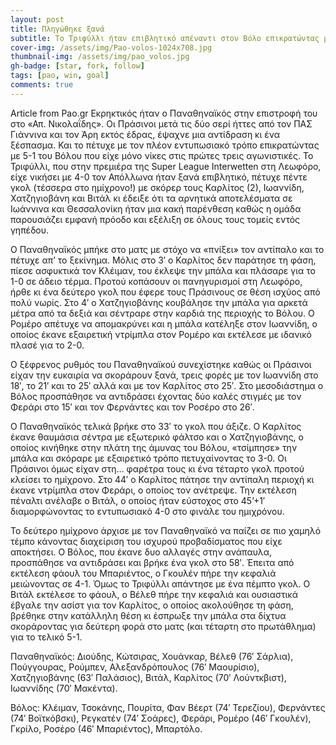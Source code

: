 ```yaml
---
layout: post
title: Πληγώθηκε ξανά
subtitle: Το Τριφύλλι ήταν επιβλητικό απέναντι στον Βόλο επικρατώντας με 5-1
cover-img: /assets/img/Pao-volos-1024x708.jpg
thumbnail-img: /assets/img/pao_volos.jpg
gh-badge: [star, fork, follow]
tags: [pao, win, goal]
comments: true
---
```

Article from Pao.gr 
Εκρηκτικός ήταν ο Παναθηναϊκός στην επιστροφή του στο «Απ. Νικολαΐδης». Οι Πράσινοι μετά τις δύο σερί ήττες από τον ΠΑΣ Γιάννινα και τον Άρη εκτός έδρας, έψαχνε μια αντίδραση κι ένα ξέσπασμα. Και το πέτυχε με τον πλέον εντυπωσιακό τρόπο επικρατώντας με 5-1 του Βόλου που είχε μόνο νίκες στις πρώτες τρεις αγωνιστικές. Το Τριφύλλι, που στην πρεμιέρα της Super League Interwetten στη Λεωφόρο, είχε νικήσει με 4-0 τον Απόλλωνα ήταν ξανά επιβλητικό, πέτυχε πέντε γκολ (τέσσερα στο ημίχρονο!) με σκόρερ τους Καρλίτος (2), Ιωαννίδη, Χατζηγιοβάνη και Βιτάλ κι έδειξε ότι τα αρνητικά αποτελέσματα σε Ιωάννινα και Θεσσαλονίκη ήταν μια κακή παρένθεση καθώς η ομάδα παρουσιάζει εμφανή πρόοδο και εξέλιξη σε όλους τους τομείς εντός γηπέδου.

Ο Παναθηναϊκός μπήκε στο ματς με στόχο να «πνίξει» τον αντίπαλο και το πέτυχε απ’ το ξεκίνημα. Μόλις στο 3′ ο Καρλίτος δεν παράτησε τη φάση, πίεσε ασφυκτικά τον Κλέιμαν, του έκλεψε την μπάλα και πλάσαρε για το 1-0 σε άδειο τέρμα.  Προτού κοπάσουν οι πανηγυρισμοί στη Λεωφόρο, ήρθε κι ένα δεύτερο γκολ που έφερε τους Πράσινους σε θέση ισχύος από πολύ νωρίς. Στο 4′ ο Χατζηγιοβάνης κουβάλησε την μπάλα για αρκετά μέτρα από τα δεξιά και σέντραρε στην καρδιά της περιοχής το Βόλου. Ο Ρομέρο απέτυχε να απομακρύνει και η μπάλα κατέληξε στον Ιωαννίδη, ο οποίος έκανε εξαιρετική ντρίμπλα στον Ρομέρο και εκτέλεσε με ιδανικό πλασέ για το 2-0.

Ο ξέφρενος ρυθμός του Παναθηναϊκού συνεχίστηκε καθώς οι Πράσινοι είχαν την ευκαιρία να σκοράρουν ξανά, τρεις φορές με τον Ιωαννίδη στο 18′, το 21′ και το 25′ αλλά και με τον Καρλίτος στο 25′. Στο μεσοδιάστημα ο Βόλος προσπάθησε να αντιδράσει έχοντας δύο καλές στιγμές με τον Φεράρι στο 15′ και τον Φερνάντες και τον Ροσέρο στο 26′.

Ο Παναθηναϊκός τελικά βρήκε στο 33′ το γκολ που άξιζε. Ο Καρλίτος έκανε θαυμάσια σέντρα με εξωτερικό φάλτσο και ο Χατζηγιοβάνης, ο οποίος κινήθηκε στην πλάτη της άμυνας του Βόλου, «τσίμπησε» την μπάλα και σκόραρε με εξαιρετικό τρόπο πετυχαίνοντας το 3-0. Οι Πράσινοι όμως είχαν στη… φαρέτρα τους κι ένα τέταρτο γκολ προτού κλείσει το ημίχρονο. Στο 44′ ο Καρλίτος πάτησε την αντίπαλη περιοχή κι έκανε ντρίμπλα στον Φεράρι, ο οποίος τον ανέτρεψε. Την εκτέλεση πέναλτι ανέλαβε ο Βιτάλ, ο οποίος ήταν εύστοχος στο 45’+1′ διαμορφώνοντας το εντυπωσιακό 4-0 στο φινάλε του ημιχρόνου.

Το δεύτερο ημίχρονο άρχισε με τον Παναθηναϊκό να παίζει σε πιο χαμηλό τέμπο κάνοντας διαχείριση του ισχυρού προβαδίσματος που είχε αποκτήσει. Ο Βόλος, που έκανε δυο αλλαγές στην ανάπαυλα, προσπάθησε να αντιδράσει και βρήκε ένα γκολ στο 58′. Έπειτα από εκτέλεση φάουλ του Μπαριέντος, ο Γκουλέν πήρε την κεφαλιά μειώνοντας σε 4-1. Όμως το Τριφύλλι απάντησε με ένα πέμπτο γκολ. Ο Βιτάλ εκτέλεσε το φάουλ, ο Βέλεθ πήρε την κεφαλιά και ουσιαστικά έβγαλε την ασίστ για τον Καρλίτος, ο οποίος ακολούθησε τη φάση, βρέθηκε στην κατάλληλη θέση κι έσπρωξε την μπάλα στα δίχτυα σκοράροντας για δεύτερη φορά στο ματς (και τέταρτη στο πρωτάθλημα) για το τελικό 5-1.

Παναθηναϊκός: Διούδης, Κώτσιρας, Χουάνκαρ, Βέλεθ (76′ Σάρλια), Πούγγουρας, Ρούμπεν, Αλεξανδρόπουλος (76′ Μαουρίσιο), Χατζηγιοβάνης (63′ Παλάσιος), Βιτάλ, Καρλίτος (70′ Λούντκβιστ), Ιωαννίδης (70′ Μακέντα).

Βόλος: Κλέιμαν, Τσοκάνης, Πουρίτα, Φαν Βέερτ (74′ Τερεζίου), Φερνάντες (74′ Βοϊτκόβσκι), Ρεγκατέν (74′ Σοάρες), Φεράρι, Ρομέρο (46′ Γκουλέν), Γκρίλο, Ροσέρο (46′ Μπαριέντος), Μπαρτόλο.

